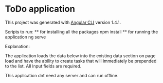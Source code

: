 # ToDo application

This project was generated with [Angular CLI](https://github.com/angular/angular-cli) version 1.4.1.

Scripts to run:
** for installing all the packages
npm install
** for running the application
ng serve

Explanation:

The application loads the data below into the existing data section on page load 
and have the ability to create tasks that will immediately be prepended to the list. All Input fields are required.

 This application dnt need any server and can run offline.